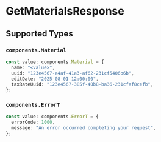 # GetMaterialsResponse


## Supported Types

### `components.Material`

```typescript
const value: components.Material = {
  name: "<value>",
  uuid: "123e4567-a4af-41a3-af62-231cf5406b6b",
  editDate: "2025-08-01 12:00:00",
  taxRateUuid: "123e4567-385f-40b8-ba36-231cfaf8cefb",
};
```

### `components.ErrorT`

```typescript
const value: components.ErrorT = {
  errorCode: 1000,
  message: "An error occurred completing your request",
};
```

